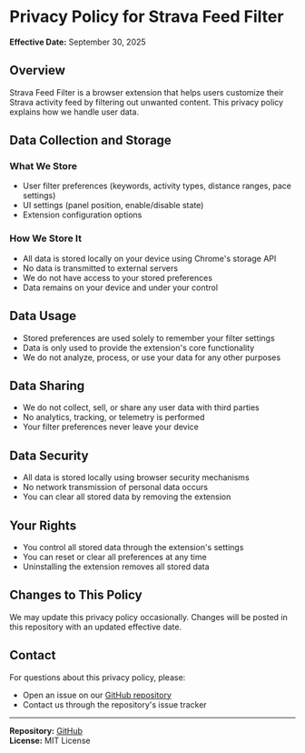 # Privacy Policy for Strava Feed Filter

**Effective Date:** September 30, 2025

## Overview

Strava Feed Filter is a browser extension that helps users customize their Strava activity feed by filtering out unwanted content. This privacy policy explains how we handle user data.

## Data Collection and Storage

### What We Store

- User filter preferences (keywords, activity types, distance ranges, pace settings)
- UI settings (panel position, enable/disable state)
- Extension configuration options

### How We Store It

- All data is stored locally on your device using Chrome's storage API
- No data is transmitted to external servers
- We do not have access to your stored preferences
- Data remains on your device and under your control

## Data Usage

- Stored preferences are used solely to remember your filter settings
- Data is only used to provide the extension's core functionality
- We do not analyze, process, or use your data for any other purposes

## Data Sharing

- We do not collect, sell, or share any user data with third parties
- No analytics, tracking, or telemetry is performed
- Your filter preferences never leave your device

## Data Security

- All data is stored locally using browser security mechanisms
- No network transmission of personal data occurs
- You can clear all stored data by removing the extension

## Your Rights

- You control all stored data through the extension's settings
- You can reset or clear all preferences at any time
- Uninstalling the extension removes all stored data

## Changes to This Policy

We may update this privacy policy occasionally. Changes will be posted in this repository with an updated effective date.

## Contact

For questions about this privacy policy, please:

- Open an issue on our [GitHub repository](https://github.com/Inc21/Tempermonkey-Strava-Feed-Filter/issues)
- Contact us through the repository's issue tracker

---

**Repository:** [GitHub](https://github.com/Inc21/Tempermonkey-Strava-Feed-Filter)  
**License:** MIT License
